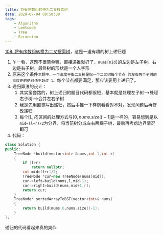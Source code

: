 ```yaml
---
title: 将有序数组转换为二叉搜索树
date: 2020-07-04 08:50:00
tags:
    - Algorithm
    - Leetcode
    - Tree
    - Recursion
---
```


[108. 将有序数组转换为二叉搜索树](https://leetcode-cn.com/problems/convert-sorted-array-to-binary-search-tree/)，这是一道有趣的树上递归题

1. 乍一看，这题不很简单嘛，直接递推就好了，`nums[mid]`的左边是左子树，右边是右子树，最终树的形状是一个人字形
2. 原来这个条件`本题中，一个高度平衡二叉树是指一个二叉树每个节点 的左右两个子树的高度差的绝对值不超过 1。`每个节点都要满足，那应该要用上递归了。
3. 递归算法的设计：
   1. 其实蛮套路的，树上递归的题目代码都很短，基本就是处理左子树-->处理右子树-->合并左右子树
   2. 我是先用直觉写出递归，然后手推一下样例看看对不对，发现问题后再修改递归
   3. 每个$[L,R]$区间的处理方式与$[0,nums.size()-1]$是一样的，容易想到是以`mid=(l+r)/2`为分界，将当前树分成左右两棵子树，最后再考虑边界情况即可
4. 代码：
```cpp
class Solution {
public:
    TreeNode *build(vector<int> &nums,int l,int r)
    {
        if (l>r)
            return nullptr;
        int mid=(l+r)/2;
        TreeNode *cur=new TreeNode(nums[mid]);
        cur->left=build(nums,l,mid-1);
        cur->right=build(nums,mid+1,r);
        return cur;
    }
    TreeNode* sortedArrayToBST(vector<int>& nums) 
    {
        return build(nums,0,nums.size()-1);
    }
};
```
递归的代码看起来真的爽👍